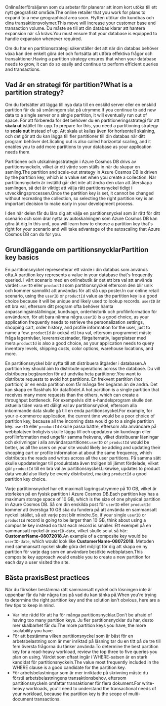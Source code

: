 <span data-ttu-id="d725d-101">Onlineåterförsäljaren som du arbetar för planerar att inom kort utöka till ett nytt geografiskt område.</span><span class="sxs-lookup"><span data-stu-id="d725d-101">The online retailer that you work for plans to expand to a new geographical area soon.</span></span> <span data-ttu-id="d725d-102">Flytten utökar din kundbas och dina transaktionsvolymer.</span><span class="sxs-lookup"><span data-stu-id="d725d-102">This move will increase your customer base and transaction volume.</span></span> <span data-ttu-id="d725d-103">Du måste se till att din databas klarar att hantera expansion när så krävs.</span><span class="sxs-lookup"><span data-stu-id="d725d-103">You must ensure that your database is equipped to handle expansion whenever required.</span></span>

<span data-ttu-id="d725d-104">Om du har en partitionsstrategi säkerställer det att när din databas behöver växa kan den enkelt göra det och fortsätta att utföra effektiva frågor och transaktioner.</span><span class="sxs-lookup"><span data-stu-id="d725d-104">Having a partition strategy ensures that when your database needs to grow, it can do so easily and continue to perform efficient queries and transactions.</span></span>

## <a name="what-is-a-partition-strategy"></a><span data-ttu-id="d725d-105">Vad är en strategi för partition?</span><span class="sxs-lookup"><span data-stu-id="d725d-105">What is a partition strategy?</span></span>

<span data-ttu-id="d725d-106">Om du fortsätter att lägga till nya data till en enskild server eller en enskild partition får du så småningom slut på utrymme.</span><span class="sxs-lookup"><span data-stu-id="d725d-106">If you continue to add new data to a single server or a single partition, it will eventually run out of space.</span></span> <span data-ttu-id="d725d-107">För att förbereda för det behöver du en partitioneringsstrategi för att **skala ut** istället för upp.</span><span class="sxs-lookup"><span data-stu-id="d725d-107">To prepare for this, you need a partitioning strategy to **scale out** instead of up.</span></span> <span data-ttu-id="d725d-108">Att skala ut kallas även för horisontell skalning, och det gör att du kan lägga till fler partitioner till din databas när ditt program behöver det.</span><span class="sxs-lookup"><span data-stu-id="d725d-108">Scaling out is also called horizontal scaling, and it enables you to add more partitions to your database as your application needs them.</span></span>

<span data-ttu-id="d725d-109">Partitionen och utskalningsstrategin i Azure Cosmos DB drivs av partitionsnyckeln, vilket är ett värde som ställs in när du skapar en samling.</span><span class="sxs-lookup"><span data-stu-id="d725d-109">The partition and scale-out strategy in Azure Cosmos DB is driven by the partition key, which is a value set when you create a collection.</span></span> <span data-ttu-id="d725d-110">När partitionsnyckeln är inställd går det inte att ändra den utan att återskapa samlingen, så det är viktigt att välja rätt partitionsnyckel tidigt i utvecklingsprocessen.</span><span class="sxs-lookup"><span data-stu-id="d725d-110">Once the partition key is set, it cannot be changed without recreating the collection, so selecting the right partition key is an important decision to make early in your development process.</span></span>  

<span data-ttu-id="d725d-111">I den här delen får du lära dig att välja en partitionsnyckel som är rätt för ditt scenario och som drar nytta av autoskalningen som Azure Cosmos DB kan göra åt dig.</span><span class="sxs-lookup"><span data-stu-id="d725d-111">In this unit, you will learn how to choose a partition key that's right for your scenario and will take advantage of the autoscaling that Azure Cosmos DB can do for you.</span></span>

## <a name="partition-key-basics"></a><span data-ttu-id="d725d-112">Grundläggande om partitionsnycklar</span><span class="sxs-lookup"><span data-stu-id="d725d-112">Partition key basics</span></span>

<span data-ttu-id="d725d-113">En partitionsnyckel representerar ett värde i din databas som används ofta.</span><span class="sxs-lookup"><span data-stu-id="d725d-113">A partition key represents a value in your database that's frequently queried.</span></span> <span data-ttu-id="d725d-114">I vårt scenario med en onlinebutik är det ett bra val att använda värdet `userID` eller `productId` som partitionsnyckel eftersom den blir unik och kommer sannolikt att användas för att slå upp poster.</span><span class="sxs-lookup"><span data-stu-id="d725d-114">In our online retail scenario, using the `userID` or `productId` value as the partition key is a good choice because it will be unique and likely used to lookup records.</span></span> <span data-ttu-id="d725d-115">`userID` är ett bra val, eftersom ditt program ofta behöver hämta anpassningsinställningar, kundvagn, orderhistorik och profilinformation för användaren, för att bara nämna några.</span><span class="sxs-lookup"><span data-stu-id="d725d-115">`userID` is a good choice, as your application frequently needs to retrieve the personalization settings, shopping cart, order history, and profile information for the user, just to name a few.</span></span> <span data-ttu-id="d725d-116">`productId` är också ett bra val, eftersom programmet måste fråga lagernivåer, leveranskostnader, färgalternativ, lagerplatser med mera.</span><span class="sxs-lookup"><span data-stu-id="d725d-116">`productId` is also a good choice, as your application needs to query inventory levels, shipping costs, color options, warehouse locations, and more.</span></span>

<span data-ttu-id="d725d-117">En partitionsnyckel bör syfta till att distribuera åtgärder i databasen.</span><span class="sxs-lookup"><span data-stu-id="d725d-117">A partition key should aim to distribute operations across the database.</span></span> <span data-ttu-id="d725d-118">Du vill distribuera begäranden för att undvika heta partitioner.</span><span class="sxs-lookup"><span data-stu-id="d725d-118">You want to distribute requests to avoid hot partitions.</span></span> <span data-ttu-id="d725d-119">En frekvent partition (hot partition) är en enda partition som får många fler begäran än de andra. Det kan skapa en flaskhals för dataflödet.</span><span class="sxs-lookup"><span data-stu-id="d725d-119">A hot partition is a single partition that receives many more requests than the others, which can create a throughput bottleneck.</span></span> <span data-ttu-id="d725d-120">För exempelvis ditt e-handelsprogram skulle den aktuella tiden vara ett dåligt val av partitionsnyckel, eftersom alla inkommande data skulle gå till en enda partitionsnyckel.</span><span class="sxs-lookup"><span data-stu-id="d725d-120">For example, for your e-commerce application, the current time would be a poor choice of partition key, because all the incoming data would go to a single partition key.</span></span> <span data-ttu-id="d725d-121">`userID` eller `productId` skulle passa bättre, eftersom alla användare på webbplatsen troligtvis skulle lägga till och uppdatera sin kundvagn eller profilinformation med ungefär samma frekvens, vilket distribuerar läsningar och skrivningar i alla användarpartitioner.</span><span class="sxs-lookup"><span data-stu-id="d725d-121">`userID` or `productId` would be better, as all the users on your site would likely be adding and updating their shopping cart or profile information at about the same frequency, which distributes the reads and writes across all the user partitions.</span></span> <span data-ttu-id="d725d-122">På samma sätt skulle uppdateringar till produktdata även troligen bli jämnt fördelade, vilket gör `productId` till en bra val av partitionsnyckel.</span><span class="sxs-lookup"><span data-stu-id="d725d-122">Likewise, updates to product data would also likely be evenly distributed, making `productId` a good partition key choice.</span></span>

<span data-ttu-id="d725d-123">Varje partitionsnyckel har ett maximalt lagringsutrymme på 10 GB, vilket är storleken på en fysisk partition i Azure Cosmos DB.</span><span class="sxs-lookup"><span data-stu-id="d725d-123">Each partition key has a maximum storage space of 10 GB, which is the size of one physical partition in Azure Cosmos DB.</span></span> <span data-ttu-id="d725d-124">Så om din enskilda post för `userID` eller `productId` kommer att överstiga 10 GB ska du fundera på att använda en sammansatt nyckel istället, så att varje post blir mindre.</span><span class="sxs-lookup"><span data-stu-id="d725d-124">So, if your single `userID` or `productId` record is going to be larger than 10 GB, think about using a composite key instead so that each record is smaller.</span></span> <span data-ttu-id="d725d-125">Ett exempel på en sammansatt nyckel är `userID-date`, vilket skulle se ut så här: **CustomerName-08072018**.</span><span class="sxs-lookup"><span data-stu-id="d725d-125">An example of a composite key would be `userID-date`, which would look like **CustomerName-08072018**.</span></span> <span data-ttu-id="d725d-126">Metoden med sammansatt nyckel skulle göra det möjligt för dig att skapa en ny partition för varje dag som en användare besökte webbplatsen.</span><span class="sxs-lookup"><span data-stu-id="d725d-126">This composite key approach would enable you to create a new partition for each day a user visited the site.</span></span>

## <a name="best-practices"></a><span data-ttu-id="d725d-127">Bästa praxis</span><span class="sxs-lookup"><span data-stu-id="d725d-127">Best practices</span></span>

<span data-ttu-id="d725d-128">När du försöker bestämma rätt sammansatt nyckel och lösningen inte är uppenbar får du här några tips på vad du kan tänka på.</span><span class="sxs-lookup"><span data-stu-id="d725d-128">When you're trying to determine the right partition key and the solution isn't obvious, here are a few tips to keep in mind.</span></span>

- <span data-ttu-id="d725d-129">Var inte rädd för att ha för många partitionsnycklar.</span><span class="sxs-lookup"><span data-stu-id="d725d-129">Don’t be afraid of having too many partition keys.</span></span> <span data-ttu-id="d725d-130">Ju fler partitionsnycklar du har, desto mer skalbarhet får du.</span><span class="sxs-lookup"><span data-stu-id="d725d-130">The more partition keys you have, the more scalability you have.</span></span>
- <span data-ttu-id="d725d-131">För att bestämma vilken partitionsnyckel som är bäst för en arbetsbelastning som är mer inriktad på läsning tar du en titt på de tre till fem översta frågorna du tänker använda.</span><span class="sxs-lookup"><span data-stu-id="d725d-131">To determine the best partition key for a read-heavy workload, review the top three to five queries you plan on using.</span></span> <span data-ttu-id="d725d-132">Värdet som oftast ingår i WHERE-satsen är en stark kandidat för partitionsnyckeln.</span><span class="sxs-lookup"><span data-stu-id="d725d-132">The value most frequently included in the WHERE clause is a good candidate for the partition key.</span></span>
- <span data-ttu-id="d725d-133">För arbetsbelastningar som är mer inriktade på skrivning måste du förstå arbetsbelastningens transaktionsbehov, eftersom partitionsnyckeln omfattar transaktioner för flera dokument.</span><span class="sxs-lookup"><span data-stu-id="d725d-133">For write-heavy workloads, you'll need to understand the transactional needs of your workload, because the partition key is the scope of multi-document transactions.</span></span>
